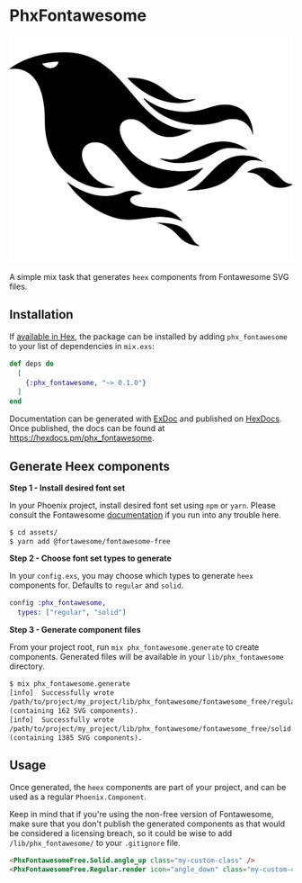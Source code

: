 # PhxFontawesome

![phx_fontawesome](phoenix_logo.svg)

A simple mix task that generates `heex` components from Fontawesome SVG files.

## Installation

If [available in Hex](https://hex.pm/docs/publish), the package can be installed
by adding `phx_fontawesome` to your list of dependencies in `mix.exs`:

```elixir
def deps do
  [
    {:phx_fontawesome, "~> 0.1.0"}
  ]
end
```

Documentation can be generated with [ExDoc](https://github.com/elixir-lang/ex_doc)
and published on [HexDocs](https://hexdocs.pm). Once published, the docs can
be found at <https://hexdocs.pm/phx_fontawesome>.

## Generate Heex components

**Step 1 - Install desired font set**

In your Phoenix project, install desired font set using `npm` or `yarn`. Please consult the Fontawesome
[documentation](https://fontawesome.com/docs/web/setup/packages) if you run into any trouble here.

```shell
$ cd assets/
$ yarn add @fortawesome/fontawesome-free
```

**Step 2 - Choose font set types to generate**

In your `config.exs`, you may choose which types to generate `heex` components for. Defaults to `regular` and `solid`.

```elixir
config :phx_fontawesome,
  types: ["regular", "solid"]
```

**Step 3 - Generate component files**

From your project root, run `mix phx_fontawesome.generate` to create components. Generated files will be available in your
`lib/phx_fontawesome` directory.

```shell
$ mix phx_fontawesome.generate
[info]  Successfully wrote /path/to/project/my_project/lib/phx_fontawesome/fontawesome_free/regular.ex (containing 162 SVG components).
[info]  Successfully wrote /path/to/project/my_project/lib/phx_fontawesome/fontawesome_free/solid.ex (containing 1385 SVG components).
```

## Usage

Once generated, the `heex` components are part of your project, and can be used as a regular `Phoenix.Component`.

Keep in mind that if you're using the non-free version of Fontawesome, make sure that you don't publish the
generated components as that would be considered a licensing breach, so it could be wise to add `/lib/phx_fontawesome/` to your `.gitignore` file.

```html
<PhxFontawesomeFree.Solid.angle_up class="my-custom-class" />
<PhxFontawesomeFree.Regular.render icon="angle_down" class="my-custom-class" />
```
